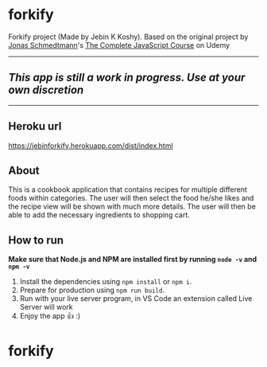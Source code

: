 # forkify

Forkify project (Made by Jebin K Koshy).
Based on the original project by [Jonas Schmedtmann](http://codingheroes.io/)'s [The Complete JavaScript Course](https://www.udemy.com/the-complete-javascript-course) on Udemy

---

## **_This app is still a work in progress. Use at your own discretion_**

---

## Heroku url

https://jebinforkify.herokuapp.com/dist/index.html

## About

This is a cookbook application that contains recipes for multiple different foods within categories. The user will then select the food he/she likes and the recipe view will be shown with much more details. The user will then be able to add the necessary ingredients to shopping cart.

## How to run

**Make sure that Node.js and NPM are installed first by running `node -v` and `npm -v`**

1. Install the dependencies using `npm install` or `npm i`.
2. Prepare for production using `npm run build`.
3. Run with your live server program, in VS Code an extension called Live Server will work
4. Enjoy the app :+1: :)
# forkify
